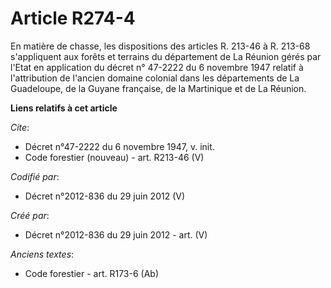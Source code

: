 # Article R274-4

En matière de chasse, les dispositions des articles R. 213-46 à R. 213-68 s'appliquent aux forêts et terrains du département
de La Réunion gérés par l'Etat en application du décret n° 47-2222 du 6 novembre 1947 relatif à l'attribution de l'ancien
domaine colonial dans les départements de La Guadeloupe, de la Guyane française, de la Martinique et de La Réunion.

**Liens relatifs à cet article**

_Cite_:

  - Décret n°47-2222 du 6 novembre 1947, v. init.
  - Code forestier (nouveau) - art. R213-46 (V)

_Codifié par_:

  - Décret n°2012-836 du 29 juin 2012 (V)

_Créé par_:

  - Décret n°2012-836 du 29 juin 2012 - art. (V)

_Anciens textes_:

  - Code forestier - art. R173-6 (Ab)
